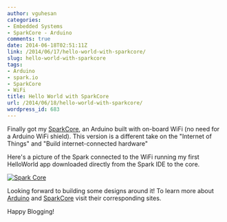 ```yaml
---
author: vguhesan
categories:
- Embedded Systems
- SparkCore - Arduino
comments: true
date: 2014-06-18T02:51:11Z
link: /2014/06/17/hello-world-with-sparkcore/
slug: hello-world-with-sparkcore
tags:
- Arduino
- spark.io
- SparkCore
- WiFi
title: Hello World with SparkCore
url: /2014/06/18/hello-world-with-sparkcore/
wordpress_id: 683
---
```


Finally got my [SparkCore](https://www.spark.io/), an Arduino built with on-board WiFi (no need for a Arduino WiFi shield). This version is a different take on the "Internet of Things" and "Build internet-connected hardware"

Here's a picture of the Spark connected to the WiFi running my first HelloWorld app downloaded directly from the Spark IDE to the core.

[![Spark Core](http://mythinkpond.files.wordpress.com/2014/06/sparkcore1-updated.jpg)](/img/2014/06/sparkcore1-updated.jpg)

Looking forward to building some designs around it! To learn more about [Arduino](http://www.arduino.cc/) and [SparkCore](https://www.spark.io/) visit their corresponding sites.

Happy Blogging!


